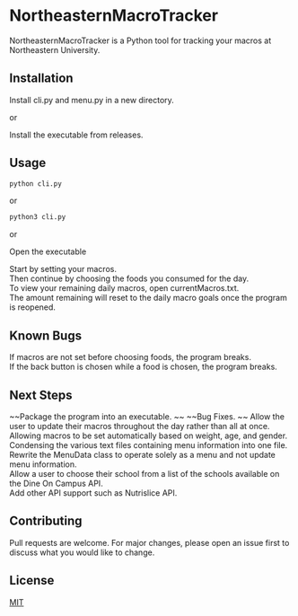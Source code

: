# NortheasternMacroTracker

NortheasternMacroTracker is a Python tool for tracking your macros at Northeastern University.

## Installation

Install cli.py and menu.py in a new directory.

or

Install the executable from releases.

## Usage

```bash
python cli.py
```

or

```bash
python3 cli.py
```
or

Open the executable

Start by setting your macros.  
Then continue by choosing the foods you consumed for the day.  
To view your remaining daily macros, open currentMacros.txt.  
The amount remaining will reset to the daily macro goals once the program is reopened.

## Known Bugs

If macros are not set before choosing foods, the program breaks.  
If the back button is chosen while a food is chosen, the program breaks.

## Next Steps

~~Package the program into an executable.  ~~
~~Bug Fixes.   ~~
Allow the user to update their macros throughout the day rather than all at once.   
Allowing macros to be set automatically based on weight, age, and gender.
Condensing the various text files containing menu information into one file.
Rewrite the MenuData class to operate solely as a menu and not update menu information.   
Allow a user to choose their school from a list of the schools available on the Dine On Campus API.  
Add other API support such as Nutrislice API.

## Contributing
Pull requests are welcome. For major changes, please open an issue first to discuss what you would like to change.

## License
[MIT](https://choosealicense.com/licenses/mit/)
